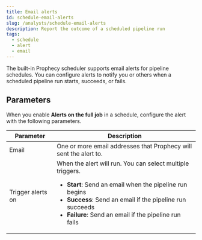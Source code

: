 ```yaml
---
title: Email alerts
id: schedule-email-alerts
slug: /analysts/schedule-email-alerts
description: Report the outcome of a scheduled pipeline run
tags:
  - schedule
  - alert
  - email
---
```


The built-in Prophecy scheduler supports email alerts for pipeline schedules. You can configure alerts to notify you or others when a scheduled pipeline run starts, succeeds, or fails.

## Parameters

When you enable **Alerts on the full job** in a schedule, configure the alert with the following parameters.

| Parameter         | Description                                                                                                                                                                                                                                                         |
| ----------------- | ------------------------------------------------------------------------------------------------------------------------------------------------------------------------------------------------------------------------------------------------------------------- |
| Email             | One or more email addresses that Prophecy will sent the alert to.                                                                                                                                                                                                   |
| Trigger alerts on | When the alert will run. You can select multiple triggers.<br/><ul><li>**Start**: Send an email when the pipeline run begins</li><li>**Success**: Send an email if the pipeline run succeeds</li><li>**Failure**: Send an email if the pipeline run fails</li></ul> |
